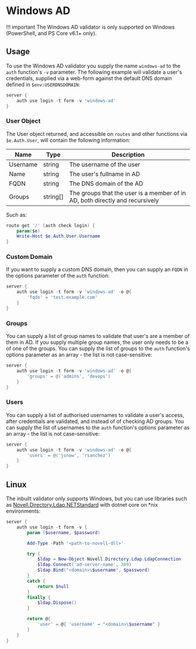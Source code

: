 # Windows AD

!!! important
    The Windows AD validator is only supported on Windows (PowerShell, and PS Core v6.1+ only).

## Usage

To use the Windows AD validator you supply the name `windows-ad` to the `auth` function's `-v` parameter. The following example will validate a user's credentials, supplied via a web-form against the default DNS domain defined in `$env:USERDNSDOMAIN`:

```powershell
server {
    auth use login -t form -v 'windows-ad'
}
```

### User Object

The User object returned, and accessible on `routes` and other functions via `$e.Auth.User`, will contain the following information:

| Name | Type | Description |
| ---- | ---- | ----------- |
| Username | string | The username of the user |
| Name | string | The user's fullname in AD |
| FQDN | string | The DNS domain of the AD |
| Groups | string[] | The groups that the user is a member of in AD, both directly and recursively |

Such as:

```powershell
route get '/' (auth check login) {
    param($e)
    Write-Host $e.Auth.User.Username
}
```

### Custom Domain

If you want to supply a custom DNS domain, then you can supply an `FQDN` in the options parameter of the `auth` function:

```powershell
server {
    auth use login -t form -v 'windows-ad' -o @{
        'fqdn' = 'test.example.com'
    }
}
```

### Groups

You can supply a list of group names to validate that user's are a member of them in AD. If you supply multiple group names, the user only needs to be a of one of the groups. You can supply the list of groups to the `auth` function's options parameter as an array - the list is not case-sensitive:

```powershell
server {
    auth use login -t form -v 'windows-ad' -o @{
        'groups' = @('admins', 'devops')
    }
}
```

### Users

You can supply a list of authorised usernames to validate a user's access, after credentials are validated, and instead of of checking AD groups. You can supply the list of usernames to the `auth` function's options parameter as an array - the list is not case-sensitive:

```powershell
server {
    auth use login -t form -v 'windows-ad' -o @{
        'users' = @('jsnow', 'rsanchez')
    }
}
```

## Linux

The inbuilt validator only supports Windows, but you can use libraries such as [Novell.Directory.Ldap.NETStandard](https://www.nuget.org/packages/Novell.Directory.Ldap.NETStandard/) with dotnet core on *nix environments:

```powershell
server {
    auth use login -t form -v {
        param ($username, $password)

        Add-Type -Path '<path-to-novell-dll>'

        try {
            $ldap = New-Object Novell.Directory.Ldap.LdapConnection
            $ldap.Connect('ad-server-name', 389)
            $ldap.Bind("<domain>\$username", $password)
        }
        catch {
            return $null
        }
        finally {
            $ldap.Dispose()
        }

        return @{
            'user' = @{ 'username' = "<domain>\$username" }
        }
    }
}
```